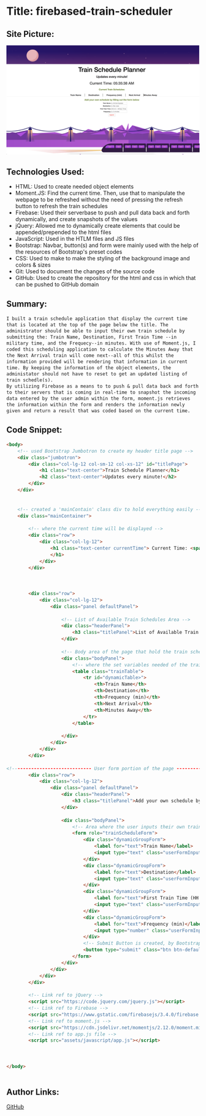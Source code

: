 # Title: firebased-train-scheduler
## Site Picture:
![My Site](assets/images/Screenshot.png)

## Technologies Used:
- HTML: Used to create needed object elements 
- Moment.JS: Find the current time. Then, use that to manipulate the webpage to be refreshed without the need of pressing the refresh button to refresh the train schedules 
- Firebase: Used their serverbase to push and pull data back and forth dynamically, and create snapshots of the values
- jQuery: Allowed me to dynamically create elements that could be appended/prepended to the html files
- JavaScript: Used in the HTLM files and JS files
- Bootstrap: Navbar, button(s) and form were mainly used with the help of the resources of Bootstrap's preset codes
- CSS: Used to make to make the styling of the background image and colors & sizes
- Git: Used to document the changes of the source code
- GitHub: Used to create the repository for the html and css in which that can be pushed to GitHub domain

## Summary:
    I built a train schedule application that display the current time that is located at the top of the page below the title. The administrator should be able to input their own train schedule by submitting the: Train Name, Destination, First Train Time --in military time, and the Frequecy--in minutes. With use of Moment.js, I coded this scheduling application to calculate the Minutes Away that the Next Arrival train will come next--all of this whilst the information provided will be rendering that information in current time. By keeping the information of the object elements, the administator should not have to reset to get an updated listing of train schedle(s). 
    By utilizing Firebase as a means to to push & pull data back and forth to their servers that is coming in real-time to snapshot the incoming data entered by the user admin within the form, moment.js retrieves the information within the form and renders the information newly given and return a result that was coded based on the current time.

## Code Snippet:
```html
<body>
    <!-- used Bootstrap Jumbotron to create my header title page -->
    <div class="jumbotron">
        <div class="col-lg-12 col-sm-12 col-xs-12" id="titlePage">
            <h1 class="text-center">Train Schedule Planner</h1>
            <h2 class="text-center">Updates every minute!</h2>
        </div>
    </div>


    <!-- created a 'mainContain' class div to hold everything easily -->
    <div class="mainContainer">

        <!-- where the current time will be displayed -->
        <div class="row">
            <div class="col-lg-12">
                <h1 class="text-center currentTime"> Current Time: <span id="currentTime" class="clockDisplay"></span>
                </h1>
            </div>
        </div>



        <div class="row">
            <div class="col-lg-12">
                <div class="panel defaultPanel">

                    <!-- List of Available Train Schedules Area -->
                    <div class="headerPanel">
                        <h3 class="titlePanel">List of Available Train Schedules</h3>
                    </div>

                    <!-- Body area of the page that hold the train schedules (preset and dynamic)-->
                    <div class="bodyPanel">
                        <!-- where the set variables needed of the train scheduling table is placed -->
                        <table class="trainTable">
                            <tr id="dynamicTable>">
                                <th>Train Name</th>
                                <th>Destination</th>
                                <th>Frequency (min)</th>
                                <th>Next Arrival</th>
                                <th>Minutes Away</th>
                            </tr>
                        </table>

                    </div>
                </div>
            </div>
        </div>

<!----------------------------- User form portion of the page ---------------------------------->
        <div class="row">
            <div class="col-lg-12">
                <div class="panel defaultPanel">
                    <div class="headerPanel">
                        <h3 class="titlePanel">Add your own schedule by filling out the form below</h3>
                    </div>

                    <div class="bodyPanel">
                        <!-- Area where the user inputs their own train schedules  -->
                        <form role="trainScheduleForm">
                            <div class="dynamicGroupForm">
                                <label for="text">Train Name</label>
                                <input type="text" class="userFormInput" id="trainName" placeholder="Amtrak Express">
                            </div>
                            <div class="dynamicGroupForm">
                                <label for="text">Destination</label>
                                <input type="text" class="userFormInput" id="trainDestination" placeholder="San Francisco">
                            </div>
                            <div class="dynamicGroupForm">
                                <label for="text">First Train Time (HH:mm - Military Time)</label>
                                <input type="text" class="userFormInput" id="trainArrival" placeholder="14:00">
                            </div>
                            <div class="dynamicGroupForm">
                                <label for="text">Frequency (min)</label>
                                <input type="number" class="userFormInput" id="trainFrequency" placeholder="15">
                            </div>
                            <!-- Submit Button is created, by Bootstrap, and placed here -->
                            <button type="submit" class="btn btn-default" id="submitBtn">Submit</button>
                        </form>
                    </div>
                </div>
            </div>
        </div>

        <!-- Link ref to jQuery -->
        <script src="https://code.jquery.com/jquery.js"></script>
        <!-- Link ref to Firebase -->
        <script src="https://www.gstatic.com/firebasejs/3.4.0/firebase.js"></script>
        <!-- Link ref to moment.js -->
        <script src="https://cdn.jsdelivr.net/momentjs/2.12.0/moment.min.js"></script>
        <!-- Link ref to app.js file -->
        <script src="assets/javascript/app.js"></script>



</body>
  
```


## Author Links:
[GitHub](https://github.com/duongsters)